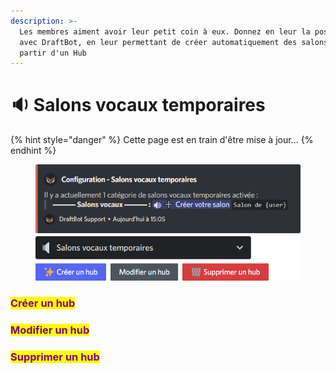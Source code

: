 ```yaml
---
description: >-
  Les membres aiment avoir leur petit coin à eux. Donnez en leur la possibilité
  avec DraftBot, en leur permettant de créer automatiquement des salons vocaux à
  partir d'un Hub
---
```


# 🔉 Salons vocaux temporaires

{% hint style="danger" %}
Cette page est en train d'être mise à jour...
{% endhint %}

<figure><img src="../../.gitbook/assets/Salons vocaux temporaires.png" alt=""><figcaption></figcaption></figure>

### <mark style="color:purple;">Créer un hub</mark>



### <mark style="color:purple;">Modifier un hub</mark>



### <mark style="color:purple;">Supprimer un hub</mark>

